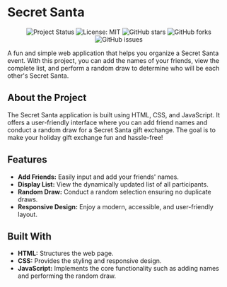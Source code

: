 # Secret Santa

<p align="center">
  <img src="https://img.shields.io/static/v1?label=STATUS&message=IN%20DEVELOPMENT&color=GREEN&style=for-the-badge" alt="Project Status"/>
  <img src="https://img.shields.io/badge/License-MIT-yellow.svg" alt="License: MIT"/>
  <img src="https://img.shields.io/github/stars/your-username/secret-santa?style=social" alt="GitHub stars"/>
  <img src="https://img.shields.io/github/forks/your-username/secret-santa?style=social" alt="GitHub forks"/>
  <img src="https://img.shields.io/github/issues/your-username/secret-santa" alt="GitHub issues"/>
</p>

A fun and simple web application that helps you organize a Secret Santa event. With this project, you can add the names of your friends, view the complete list, and perform a random draw to determine who will be each other's Secret Santa.

## About the Project

The Secret Santa application is built using HTML, CSS, and JavaScript. It offers a user-friendly interface where you can add friend names and conduct a random draw for a Secret Santa gift exchange. The goal is to make your holiday gift exchange fun and hassle-free!

## Features

- **Add Friends:** Easily input and add your friends' names.
- **Display List:** View the dynamically updated list of all participants.
- **Random Draw:** Conduct a random selection ensuring no duplicate draws.
- **Responsive Design:** Enjoy a modern, accessible, and user-friendly layout.

## Built With

- **HTML:** Structures the web page.
- **CSS:** Provides the styling and responsive design.
- **JavaScript:** Implements the core functionality such as adding names and performing the random draw.
